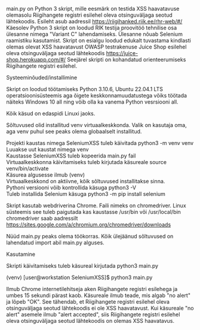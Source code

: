 main.py on Python 3 skript, mille eesmärk on testida XSS haavatavuse olemasolu Riigihangete registri esilehel oleva otsinguväljaga seotud lähtekoodis. Esileht asub aadressil https://riigihanked.riik.ee/rhr-web/#/ Käesolev Python 3 skript on loodud RIK testija proovitöö tehnilise osa ülesanne nimega "Variant C" lahendamiseks. Ülesanne nõuab Selenium raamistiku kasutamist. Skript on esialgu loodud edukalt tuvastama kindlasti olemas olevat XSS haavatavust OWASP testrakenuse Juice Shop esilehel oleva otsinguväljaga seotud lähtekoodis https://juice-shop.herokuapp.com/#/ Seejärel skripti on kohandatud orienteerumiseks Riigihangete registri esilehel.

Systeeminõuded/installimine

Skript on loodud töötamiseks Python 3.10.6, Ubuntu 22.04.1 LTS operatsioonisüsteemis aga õigete keskkonnamuudatustega võiks töötada näiteks Windows 10 all ning võib olla ka vanema Python vesrsiooni all.

Kõik käsud on edaspidi Linuxi jaoks.

Sõltuvused olid installitud venv virtuaalkeskkonda. Valik on kasutaja oma, aga venv puhul see peaks olema globaalselt installitud.

Projekti kaustas nimega SeleniumXSS tuleb käivitada python3 -m venv venv<br>
Luuakse uut kaustat nimega venv<br>
Kaustasse SeleniumXSS tuleb kopeerida main.py fail<br>
Virtuaalkeskkonna käivitamiseks tuleb kirjutada käsureale source venv/bin/activate<br>
Käsurea algusesse ilmub (venv)<br>
Virtuaalkeskkond on aktiivne, kõik sõltuvused installitakse sinna.<br>
Pythoni versiooni võib kontrollida käsuga python3 -V<br>
Tuleb installida Selenium käsuga python3 -m pip install selenium<br>

Skript kasutab webdriverina Chrome. Faili nimeks on chromedriver. Linux süsteemis see tuleb paigutada kas kaustasse /usr/bin või /usr/local/bin
chromedriver saab aadressilt https://sites.google.com/a/chromium.org/chromedriver/downloads

Nüüd main.py peaks olema töökorras. Kõik ülejäänud sõltuvused on lahendatud import abil main.py alguses.

Kasutamine

Skripti käivitamiseks tuleb käsureal kirjutada python3 main.py

(venv) [user@workstation SeleniumXSS]$ python3 main.py

Ilmub Chrome internetilehitseja aken Riigihangete registri esilehega ja umbes 15 sekundi pärast kaob.
Käsureale ilmub teade, mis algab "no alert" ja lõpeb "OK". See tähendab, et Riigihangete registri esilehel oleva otsinguväljaga seotud lähtekoodis ei ole XSS haavatavust. Kui käsureale "no alert" asemele ilmub "alert accepted", siis Riigihangete registri esilehel oleva otsinguväljaga seotud lähtekoodis on olemas XSS haavatavus.

